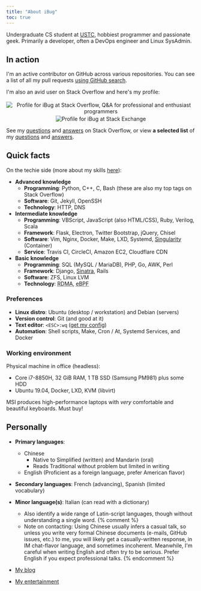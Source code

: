 ```yaml
---
title: "About iBug"
toc: true
---
```


Undergraduate CS student at [USTC], hobbiest programmer and passionate geek. Primarily a developer, often a DevOps engineer and Linux SysAdmin.

## In action

I'm an active contributor on GitHub across various repositories. You can see a list of all my pull requests [using GitHub search][all-prs].

I'm also an avid user on Stack Overflow and here's my profile:

<p><center>
<a href="https://stackoverflow.com/users/5958455" style="text-decoration: initial;">
<img alt="Profile for iBug at Stack Overflow, Q&A for professional and enthusiast programmers" src="https://stackoverflow.com/users/flair/5958455.png" class="card" style="margin-top: 0.2rem;"/>
</a>
<a href="https://stackexchange.com/users/7886663" style="text-decoration: initial;">
<img alt="Profile for iBug at Stack Exchange" src="https://stackexchange.com/users/flair/7886663.png" class="card" style="margin-top: 0.2rem;"/>
</a>
</center></p>

See my [questions][so-q] and [answers][so-a] on Stack Overflow, or view **a selected list** of my [questions][so-sq] and [answers][so-sa].

## Quick facts

On the techie side (more about my skills [here](/skills)):

- **Advanced knowledge**
  - **Programming**: Python, C++, C, Bash (these are also my top tags on Stack Overflow)
  - **Software**: Git, Jekyll, OpenSSH
  - **Technology**: HTTP, DNS
- **Intermediate knowledge**
  - **Programming**: VBScript, JavaScript (also HTML/CSS), Ruby, Verilog, Scala
  - **Framework**: Flask, Electron, Twitter Bootstrap, jQuery, Chisel
  - **Software**: Vim, Nginx, Docker, Make, LXD, Systemd, [Singularity](https://sylabs.io/) (Container)
  - **Service**: Travis CI, CircleCI, Amazon EC2, Cloudflare CDN
- **Basic knowledge**
  - **Programming**: SQL (MySQL / MariaDB), PHP, Go, AWK, Perl
  - **Framework**: Django, [Sinatra](https://sinatrarb.com), Rails
  - **Software**: ZFS, Linux LVM
  - **Technology**: <abbr title="Remove Direct Memory Access">RDMA</abbr>, <abbr title="embedded Berkeley Packet Filter">eBPF</abbr>

### Preferences

- **Linux distro**: Ubuntu (desktop / workstation) and Debian (servers)
- **Version control**: Git (and good at it)
- **Text editor**: `<ESC>:wq` ([get my config](https://ibugone.com/ext/conf/vimrc))
- **Automation**: Shell scripts, Make, Cron / At, Systemd Services, and Docker

### Working environment

Physical machine in office (headless):  

- Core i7-8850H, 32 GiB RAM, 1 TB SSD (Samsung PM981) plus some HDD
- Ubuntu 19.04, Docker, LXD, KVM (libvirt)

MSI produces high-performance laptops with *very* comfortable and beautiful keyboards. Must buy!

## Personally

- **Primary languages**:
  - Chinese
    - Native to Simplified (written) and Mandarin (oral)
    - Reads Traditional without problem but limited in writing
  - English (Proficient as a foreign language, prefer American flavor)
- **Secondary languages**: French (advancing), Spanish (limited vocabulary)
- **Minor language(s)**: Italian (can read with a dictionary)
  - Also identify a wide range of Latin-script languages, though without understanding a single word.
{% comment %}
  - Note on contacting: Using Chinese usually infers a casual talk, so unless you write very formal Chinese documents (e-mails, GitHub issues, etc.) to me, you will likely get a casually-written response, in IM chat-flavor language, and sometimes incoherent. Meanwhile, I'm careful when writing English and often try to be serious. Prefer English if you expect professional talks.
{% endcomment %}
- [My blog](/blog)
- [My entertainment](/entertainment)


  [USTC]: https://en.ustc.edu.cn/
  [so-q]: https://stackoverflow.com/users/5958455/ibug?tab=questions "iBug's questions on Stack Overflow"
  [so-a]: https://stackoverflow.com/users/5958455/ibug?tab=answers "iBug's answers on Stack Overflow"
  [so-sq]: /so/selected-questions
  [so-sa]: /so/selected-answers
  [all-prs]: https://github.com/pulls?utf8=%E2%9C%93&q=is%3Apr+author%3AiBug+archived%3Afalse "All of iBug's pull requests on GitHub"
